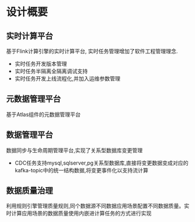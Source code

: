# 设计概要

## 实时计算平台

基于Flink计算引擎的实时计算平台, 实时任务管理增加了软件工程管理理念.

* 实时任务开发版本管理
* 实时任务半隔离全隔离调试支持
* 实时任务开发上线流程化,并加入运维参数管理

## 元数据管理平台

基于Atlas组件的元数据管理平台

## 数据管理平台

数据同步与生命周期管理平台,实现了关系型数据库变更管理

* CDC任务支持mysql,sqlserver,pg关系型数据库,直接将变更数据变成对应的kafka-topic中的统一结构数据,将变更事件化以支持流计算

## 数据质量治理

利用规则引擎管理质量规则,同个数据源不同数据应用场景配置不同数据质量。实时计算应用场景的数据质量使用内嵌进计算任务的方式进行实现
